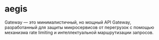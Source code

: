 # aegis

Gateway — это минималистичный, но мощный API Gateway, разработанный для защиты микросервисов от перегрузок с помощью механизма rate limiting и интеллектуальной маршрутизации запросов.
